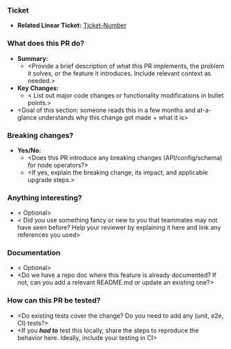 ### Ticket
- **Related Linear Ticket:** [Ticket-Number](link)

### What does this PR do?
- **Summary:** 
  - <Provide a brief description of what this PR implements, the problem it solves, or the feature it introduces. Include relevant context as needed.>
- **Key Changes:**
  - < List out major code changes or functionality modifications in bullet points.>
- <Goal of this section: someone reads this in a few months and at-a-glance understands why this change got made + what it is>

### Breaking changes?
- **Yes/No:** 
  - <Does this PR introduce any breaking changes (API/config/schema) for node operators?>
  - <If yes, explain the breaking change, its impact, and applicable upgrade steps.> 

### Anything interesting?
  - < Optional>
  - < Did you use something fancy or new to you that teammates may not have seen before? Help your reviewer by explaining it here and link any references you used>

### Documentation
- < Optional>
- <Do we have a repo doc where this feature is already documented? If not, can you add a relevant README.md or update an existing one?>

### How can this PR be tested?
- <Do existing tests cover the change? Do you need to add any (unit, e2e, CI) tests?>
- <If you **_had to_** test this locally, share the steps to reproduce the behavior here. Ideally, include your testing in CI>